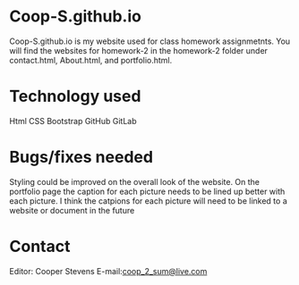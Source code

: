 # Coop-S.github.io
Coop-S.github.io is my website used for class homework assignmetnts. You will find the websites for homework-2 in the homework-2 folder under contact.html, About.html, and portfolio.html.
# Technology used
Html
CSS
Bootstrap
GitHub
GitLab
# Bugs/fixes needed
Styling could be improved on the overall look of the website.
On the portfolio page the caption for each picture needs to be lined up better with each picture.
I think the catpions for each picture will need to be linked to a website or document in the future
# Contact
Editor: Cooper Stevens
E-mail:coop_2_sum@live.com